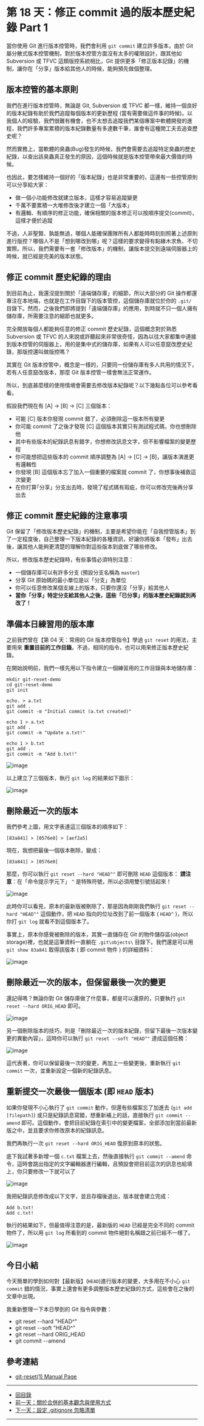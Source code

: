 第 18 天：修正 commit 過的版本歷史紀錄 Part 1
=============================================================

當你使用 Git 進行版本控管時，我們會利用 `git commit` 建立許多版本，由於 Git 屬分散式版本控管機制，對於版本控管方面沒有太多的權限設計，跟其他如 Subversion 或 TFVC 這類版控系統相比，Git 提供更多「修正版本記錄」的機制，讓你在「分享」版本給其他人的時候，能夠預先做個整理。

版本控管的基本原則
-------------------

我們在進行版本控管時，無論是 Git, Subversion 或 TFVC 都一樣，維持一個良好的版本紀錄有助於我們追蹤每個版本的更新歷程 (當有需要做這件事的時候)。以我個人的經驗，我們很難有機會，也不太想去追蹤我們某個專案中軟體開發的進程，我們許多專案累積的版本紀錄數量有多達數千筆，誰會有這種閒工夫去追查歷史呢？

然而實務上，當軟體的臭蟲(Bug)發生的時候，我們會需要去追蹤特定臭蟲的歷史紀錄，以查出該臭蟲真正發生的原因，這個時候就是版本控管帶來最大價值的時候。

也因此，要怎樣維持一個好的「版本紀錄」也是非常重要的，這邊有一些控管原則可以分享給大家：

* 做一個小功能修改就建立版本，這樣才容易追蹤變更
* 千萬不要累積一大堆修改後才建立一個「大版本」
* 有邏輯、有順序的修正功能，確保相關的版本修正可以按順序提交(commit)，這樣才便於追蹤

不過，人非聖賢、孰能無過，哪個人能確保團隊所有人都能時時刻刻照著上述原則進行版控？哪個人不是「想到哪改到哪」呢？這樣的要求變得有點緣木求魚、不切實際。所以，我們需要有一套「修改版本」的機制，讓版本提交到遠端伺服器上的時候，就已經是完美的版本狀態。


修正 commit 歷史紀錄的理由
---------------------------

到目前為止，我還沒提到關於「遠端儲存庫」的細節，所以大部分的 Git 操作都還專注在本地端，也就是在工作目錄下的版本管控，這個儲存庫就位於你的 `.git/` 目錄下。然而，之後我們即將提到「遠端儲存庫」的應用，到時就不只一個人擁有儲存庫，所需要注意的細節也就更多。

完全開放每個人都能夠任意的修正 commit 歷史紀錄，這個概念對於熟悉 Subversion 或 TFVC 的人來說或許聽起來非常很奇怪，因為以往大家都集中連接到版本控管的伺服器上，用的是集中式的儲存庫，如果有人可以任意竄改歷史紀錄，那版控還叫做版控嗎？

其實在 Git 版本控管中，概念是一樣的，只要同一份儲存庫有多人共用的情況下，若有人任意竄改版本，那麼 Git 版本控管一樣會無法正常運作。

所以，到底甚麼樣的使用情境會需要去修改版本紀錄呢？以下幾點各位可以參考看看。

假設我們現在有 [A] -> [B] -> [C] 三個版本：

* 可能 [C] 版本你發現 commit 錯了，必須刪除這一版本所有變更
* 你可能 commit 了之後才發現 [C] 這個版本其實只有測試程式碼，你也想刪除他
* 其中有些版本的紀錄訊息有錯字，你想修改訊息文字，但不影響檔案的變更歷程
* 你可能想把這些版本的 commit 順序調整為 [A] -> [C] -> [B]，讓版本演進更有邏輯性
* 你發現 [B] 這個版本忘了加入一個重要的檔案就 commit 了，你想事後補救這次變更
* 在你打算｢分享」分支出去時，發現了程式碼有瑕疵，你可以修改完後再分享出去

修正 commit 歷史紀錄的注意事項
-----------------------------

Git 保留了「修改版本歷史紀錄」的機制，主要是希望你能在「自我控管版本」到了一定程度後，自己整理一下版本紀錄的各種資訊，好讓你將版本「發布」出去後，讓其他人能夠更清楚的理解你對這些版本到底做了哪些修改。

所以，修改版本歷史紀錄時，有些事情必須特別注意：

* 一個儲存庫可以有許多分支 (預設分支名稱為 `master`)
* 分享 Git 原始碼的最小單位是以「分支」為單位
* 你可以任意修改某個支線上的版本，只要你還沒「分享」給其他人
* **當你「分享」特定分支給其他人之後，這些「已分享」的版本歷史紀錄就別再改了！**

準備本日練習用的版本庫
----------------------

之前我們曾在【第 04 天：常用的 Git 版本控管指令】學過 `git reset` 的用法，主要用來 **重置目前的工作目錄**。不過，相同的指令，也可以用來修正版本歷史紀錄。

在開始說明前，我們一樣先用以下指令建立一個練習用的工作目錄與本地儲存庫：

	mkdir git-reset-demo
	cd git-reset-demo
	git init

	echo. > a.txt
	git add .
	git commit -m "Initial commit (a.txt created)"

	echo 1 > a.txt
	git add .
	git commit -m "Update a.txt!"

	echo 1 > b.txt
	git add .
	git commit -m "Add b.txt!"

![image](figures/18/01.png)

以上建立了三個版本，執行 `git log` 的結果如下圖示：

![image](figures/18/02.png)


刪除最近一次的版本
-------------------

我們參考上圖，用文字表達這三個版本的順序如下：

	[83a841] > [0576e0] > [aef2a5]

現在，我想把最後一個版本刪除，變成：

	[83a841] > [0576e0]

那麼，你可以執行 `git reset --hard "HEAD^"` 即可刪除 `HEAD` 這個版本：
**請注意**：在「命令提示字元下」 `^` 是特殊符號，所以必須用雙引號括起來！

![image](figures/18/03.png)

此時你可以看見，原本的最新版被刪除了，那是因為剛剛我們執行 `git reset --hard "HEAD^"` 這個動作，把 `HEAD` 指向的位址改到了前一個版本 ( `HEAD^` )，所以你打 `git log` 就看不到這個版本了。

事實上，原本你感覺被刪除的版本，其實一直儲存在 Git 的物件儲存區(object storage)裡，也就是這筆資料一直躺在 `.git\objects\` 目錄下。我們還是可以用 `git show 83a841` 取得該版本 ( 即 commit 物件 ) 的詳細資料：

![image](figures/18/04.png)

刪除最近一次的版本，但保留最後一次的變更
------------------------------------

還記得嗎？無論你對 Git 儲存庫做了什麼事，都是可以還原的，只要執行 `git reset --hard ORIG_HEAD` 即可。

![image](figures/18/05.png)

另一個刪除版本的技巧，則是「刪除最近一次的版本紀錄，但留下最後一次版本變更的異動內容」，這時你可以執行 `git reset --soft "HEAD^"` 達成這個任務：

![image](figures/18/06.png)

這代表著，你可以保留最後一次的變更，再加上一些變更後，重新執行 `git commit` 一次，並重新設定一個新的紀錄訊息。

重新提交一次最後一個版本 (即 `HEAD` 版本)
-----------------------------------------

如果你發現不小心執行了 `git commit` 動作，但還有些檔案忘了加進去 (`git add [filepath]`) 或只是紀錄訊息寫錯，想重新補上的話，直接執行 `git commit --amend` 即可。這個動作，會把目前紀錄在索引中的變更檔案，全部添加到當前最新版之中，並且要求你修改原本的紀錄訊息。

我們再執行一次 `git reset --hard ORIG_HEAD` 復原到原本的狀態。

底下我試著多新增一個 `c.txt` 檔案上去，然後直接執行 `git commit --amend` 命令，這時會跳出指定的文字編輯器進行編輯，且預設會把目前這次的訊息也給填上，你只要修改一下就可以了

![image](figures/18/07.png)

我把紀錄訊息修改成以下文字，並且存檔後退出，版本就會建立完成：

	Add b.txt!
	Add c.txt!

執行的結果如下，但最值得注意的是，最新版的 `HEAD` 已經是完全不同的 commit 物件了，所以用 `git log` 所看到的 commit 物件絕對名稱跟之前已經不一樣了。

![image](figures/18/08.png)

今日小結
-------

今天簡單的學到如何對【最新版】(`HEAD`)進行版本的變更，大多用在不小心 `git commit` 錯的情況，事實上還會有更多調整版本歷史紀錄的方式，這些會在之後的文章中出現。

我重新整理一下本日學到的 Git 指令與參數：

* git reset --hard "HEAD^"
* git reset --soft "HEAD^"
* git reset --hard ORIG_HEAD
* git commit --amend

參考連結
-------

* [git-reset(1) Manual Page](https://www.kernel.org/pub/software/scm/git/docs/git-reset.html)




-------
* [回目錄](README.md)
* [前一天：關於合併的基本觀念與使用方式](17.md)
* [下一天：設定 .gitignore 忽略清單](19.md)

-------


